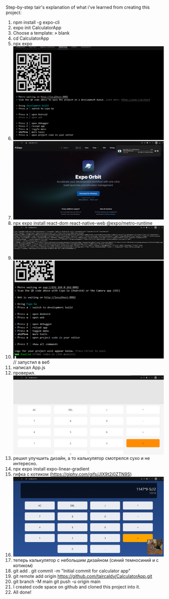 Step-by-step tair's explanation of what i've learned from creating this project:

1) npm install -g expo-cli
2) expo init CalculatorApp
3) Choose a template: » blank
4) cd CalculatorApp
5) npx expo
6) ![alt text](image-1.png)
7) ![alt text](image.png)
8) npx expo install react-dom react-native-web @expo/metro-runtime
9) ![alt text](image-2.png)
10) ![alt text](image-3.png) // запустил в веб  
11) написал App.js
12) проверил. ![alt text](image-4.png)
13) решил улучшить дизайн, а то калькулятор смотрелся сухо и не интересно.
14) npx expo install expo-linear-gradient
15) гифка с котиком (https://giphy.com/gifs/JIX9t2j0ZTN9S)
16) ![alt text](image-5.png)
17) теперь калькулятор с небольшим дизайном (синий темносиний и с котиком)
18) <git init>
    git add .
    git commit -m "Initial commit for calculator app"
19) git remote add origin https://github.com/taircaldy/CalculatorApp.git
20) git branch -M main
    git push -u origin main
21) I created code space on github and cloned this project into it.
22) All done! 




